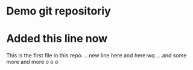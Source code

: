 # Demo git repositoriy

# Added this line now


This is the first file in this repo.
...new line here
and here:wq
....and some more and more
o
o
o
